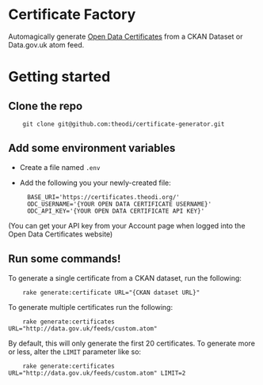 # Certificate Factory

Automagically generate [Open Data Certificates](https://certificates.theodi.org/)
from a CKAN Dataset or Data.gov.uk atom feed.

# Getting started

## Clone the repo

		git clone git@github.com:theodi/certificate-generator.git
  
## Add some environment variables

* Create a file named `.env`
* Add the following you your newly-created file:

		BASE_URI='https://certificates.theodi.org/'
		ODC_USERNAME='{YOUR OPEN DATA CERTIFICATE USERNAME}'
		ODC_API_KEY='{YOUR OPEN DATA CERTIFICATE API KEY}'
		
(You can get your API key from your Account page when logged into the Open Data Certificates website)
 
## Run some commands!

To generate a single certificate from a CKAN dataset, run the following:

		rake generate:certificate URL="{CKAN dataset URL}"

To generate multiple certificates run the following:

		rake generate:certificates URL="http://data.gov.uk/feeds/custom.atom"

By default, this will only generate the first 20 certificates. To generate more or less, alter the `LIMIT` parameter like so:

		rake generate:certificates URL="http://data.gov.uk/feeds/custom.atom" LIMIT=2



